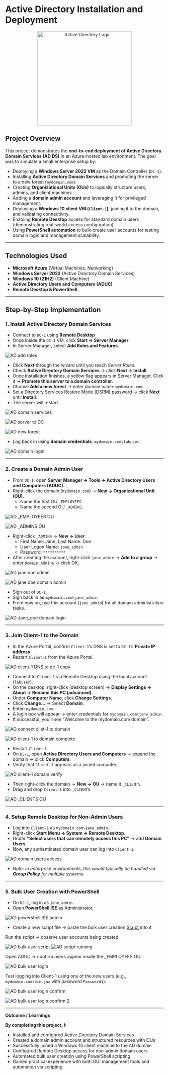 # Active Directory Installation and Deployment

<p align="center">
  <img src="https://i.imgur.com/pU5A58S.png" alt="Active Directory Logo" width="300"/>
</p>  

##  Project Overview  
This project demonstrates the **end-to-end deployment of Active Directory Domain Services (AD DS)** in an Azure-hosted lab environment. The goal was to simulate a small enterprise setup by:  

- Deploying a **Windows Server 2022 VM** as the Domain Controller (`DC-1`).  
- Installing **Active Directory Domain Services** and promoting the server to a new forest (`mydomain.com`).  
- Creating **Organizational Units (OUs)** to logically structure users, admins, and client machines.  
- Adding a **domain admin account** and leveraging it for privileged management.  
- Deploying a **Windows 10 client VM (`Client-1`)**, joining it to the domain, and validating connectivity.  
- Enabling **Remote Desktop** access for standard domain users (demonstrating real-world access configuration).  
- Using **PowerShell automation** to bulk-create user accounts for testing domain login and management scalability.  
 

---

##  Technologies Used  
- **Microsoft Azure** (Virtual Machines, Networking)  
- **Windows Server 2022** (Active Directory Domain Services)  
- **Windows 10 (21H2)** (Client Machine)  
- **Active Directory Users and Computers (ADUC)**  
- **Remote Desktop & PowerShell**  

---

##  Step-by-Step Implementation  

###  1. Install Active Directory Domain Services  
 
- Connect to `DC-1` using **Remote Desktop**  
- Once inside the `DC-1` VM, click **Start → Server Manager**.  
- In Server Manager, select **Add Roles and Features**.  

![AD add roles](https://github.com/user-attachments/assets/a1db6bc9-623b-4b01-8046-0ac54fe7fc9d)


- Click **Next** through the wizard until you reach *Server Roles*.  
- Check **Active Directory Domain Services** → click **Next → Install**.  
- Once installation finishes, a yellow flag appears in Server Manager. Click it → **Promote this server to a domain controller**.  
- Choose **Add a new forest** → enter domain name: `mydomain.com`.  
- Set a Directory Services Restore Mode (DSRM) password → click **Next** until **Install**.  
- The server will restart.  

![AD domain services](https://github.com/user-attachments/assets/7c5f88d4-d127-48df-8484-55eb0c1b696e)

![AD server to DC](https://github.com/user-attachments/assets/ae012834-88e1-40b6-9117-33f8c4a90f50)

![AD new forest](https://github.com/user-attachments/assets/830bf2c6-457a-4627-a19b-0b94800156c4)

- Log back in using **domain credentials**: `mydomain.com\labuser`.  


![AD domain login](https://github.com/user-attachments/assets/db65cf9b-24a9-4141-89d9-cf99a11e209b)


 

---

###  2. Create a Domain Admin User  
  
- From `DC-1`, open **Server Manager → Tools → Active Directory Users and Computers (ADUC)**.  
- Right-click the domain (`mydomain.com`) → **New → Organizational Unit (OU)**.  
  - Name the first OU `_EMPLOYEES`.  
  - Name the second OU `_ADMINS`.  

![AD _EMPLOYEES OU](https://github.com/user-attachments/assets/5461847d-b6a2-4feb-84be-f6eceb389d2b)

![AD _ADMINS OU](https://github.com/user-attachments/assets/73676180-ad02-4f45-85ca-69d93709238a)

- Right-click `_ADMINS` → **New → User**.  
  - First Name: Jane, Last Name: Doe  
  - User Logon Name: `jane_admin`  
  - Password: `**********`  
- After creating the account, right-click `jane_admin` → **Add to a group** → enter `Domain Admins` → click OK.  

![AD jane doe admin](https://github.com/user-attachments/assets/b6ccb19e-5c20-4939-898c-28cd44e53912)

![AD jane doe domain admin](https://github.com/user-attachments/assets/28ad1116-0304-4b07-990e-850056038038)


- Sign out of `DC-1`.  
- Sign back in as `mydomain.com\jane_admin`.  
- From now on, use this account (`jane_admin`) for all domain administration tasks.  

![AD Jane_doe domain login](https://github.com/user-attachments/assets/07729a57-a019-4668-a744-01dfcc968d70)

---

###  3. Join Client-1 to the Domain  
 
- In the Azure Portal, confirm `Client-1`’s DNS is set to `DC-1`’s **Private IP address**.  
- Restart `Client-1` from the Azure Portal.

![AD client-1 DNS to dc-1 copy](https://github.com/user-attachments/assets/087272e3-8d3c-4f00-b3c9-5767844c027d)

  
- Connect to `Client-1` via Remote Desktop using the local account (`labuser`).  
- On the desktop, right-click (desktop screen) → **Display Settings → About → Rename this PC (advanced)**.  
- Under **Computer Name**, click **Change Settings**.  
- Click **Change…** → Select **Domain**.  
- Enter: `mydomain.com`.  
- A login box will appear → enter credentials for `mydomain.com\jane_admin`.  
- If successful, you’ll see “Welcome to the mydomain.com domain”.

![AD connect cliet-1 to domain](https://github.com/user-attachments/assets/565436ce-e4f8-45a2-a595-6181d526925d)

![AD client-1 to domain complete](https://github.com/user-attachments/assets/dee9ed1e-9b22-4606-9b5d-33f11e9d18e8)

   
- Restart `Client-1`.  
- On `DC-1`, open **Active Directory Users and Computers** → expand the domain → click **Computers**.  
- Verify that `Client-1` appears as a joined computer.  

![AD client-1 domain verify](https://github.com/user-attachments/assets/9cda34ec-25d9-4b99-8a7c-b38a3ea7cc14)

- Then right-click the domain → **New → OU** → name it `_CLIENTS`.  
- Drag and drop `Client-1` into `_CLIENTS`.  

![AD _CLIENTS OU](https://github.com/user-attachments/assets/fb72b15d-af29-40d6-b555-60034cad02b3)

---

###  4. Setup Remote Desktop for Non-Admin Users  
 
- Log into `Client-1` as `mydomain.com\jane_admin`.  
- Right-click **Start Menu → System → Remote Desktop**.    
- Under **“Select users that can remotely access this PC”** → add **Domain Users**.  
- Now, any authenticated domain user can log into `Client-1`.  


![AD domain users access](https://github.com/user-attachments/assets/9870d767-b864-4e14-b2c9-20c349d745b5)


- *Note: In enterprise environments, this would typically be handled via **Group Policy** for multiple systems.*  


---

###  5. Bulk User Creation with PowerShell  
  
- On `DC-1`, log in as `jane_admin`.  
- Open **PowerShell ISE** as Administrator.  

![AD powershell ISE admin](https://github.com/user-attachments/assets/80c30ee6-6ff6-4d1c-bd40-4c051bc2f543)


- Create a new script file → paste the bulk user creation [Script](https://github.com/joshmadakor1/AD_PS/blob/master/Generate-Names-Create-Users.ps1) into it 


Run the script → observe user accounts being created.

![AD bulk user script](https://github.com/user-attachments/assets/0ace2d67-2668-4295-9f09-e9d862becd78)
![AD script running](https://github.com/user-attachments/assets/810cebc2-661d-4596-88b2-197abd9602b6)

Open ADUC → confirm users appear inside the _EMPLOYEES OU.

![AD bulk user login](https://github.com/user-attachments/assets/3ce65488-4d7e-452d-b3e7-89b8dd456575)

Test logging into Client-1 using one of the new users (e.g., `mydomain.com\bin.jux` with password `Password1`).

![AD bulk user login confirm](https://github.com/user-attachments/assets/859d53e4-850b-48c2-8783-4dcfa99bf8d2)

![AD bulk user login confirm 2](https://github.com/user-attachments/assets/097e2ac9-3f8d-4cef-b49b-83a9478df44a)

---

**Outcome / Learnings**

**By completing this project, I:**

- Installed and configured Active Directory Domain Services
- Created a domain admin account and structured resources with OUs
- Successfully joined a Windows 10 client machine to the AD domain
- Configured Remote Desktop access for non-admin domain users
- Automated bulk user creation using PowerShell scripting
- Gained practical experience with both GUI management tools and automation via 
  scripting
